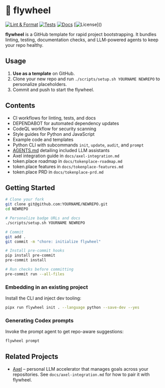 # 🎡 flywheel

[![Lint & Format](https://img.shields.io/github/actions/workflow/status/__OWNER__/__REPO__/.github/workflows/01-lint-format.yml)]()
[![Tests](https://img.shields.io/github/actions/workflow/status/__OWNER__/__REPO__/.github/workflows/02-tests.yml)]()
[![Docs](https://img.shields.io/github/actions/workflow/status/__OWNER__/__REPO__/.github/workflows/03-docs.yml)]()
[![License](https://img.shields.io/github/license/__OWNER__/__REPO__)]()

**flywheel** is a GitHub template for rapid project bootstrapping. It bundles linting, testing, documentation checks, and LLM-powered agents to keep your repo healthy.

## Usage

1. **Use as a template** on GitHub.
2. Clone your new repo and run `./scripts/setup.sh YOURNAME NEWREPO` to personalize placeholders.
3. Commit and push to start the flywheel.

## Contents

- CI workflows for linting, tests, and docs
- DEPENDABOT for automated dependency updates
- CodeQL workflow for security scanning
- Style guides for Python and JavaScript
- Example code and templates
- Python CLI with subcommands `init`, `update`, `audit`, and `prompt`
- [AGENTS.md](AGENTS.md) detailing included LLM assistants
- Axel integration guide in `docs/axel-integration.md`
- token.place roadmap in `docs/tokenplace-roadmap.md`
- token.place features in `docs/tokenplace-features.md`
- token.place PRD in `docs/tokenplace-prd.md`

## Getting Started

```bash
# Clone your fork
git clone git@github.com:YOURNAME/NEWREPO.git
cd NEWREPO

# Personalize badge URLs and docs
./scripts/setup.sh YOURNAME NEWREPO

# Commit
git add .
git commit -m "chore: initialize flywheel"

# Install pre-commit hooks
pip install pre-commit
pre-commit install

# Run checks before committing
pre-commit run --all-files
```

### Embedding in an existing project

Install the CLI and inject dev tooling:

```bash
pipx run flywheel init . --language python --save-dev --yes
```

### Generating Codex prompts

Invoke the prompt agent to get repo-aware suggestions:

```bash
flywheel prompt
```

## Related Projects

- [Axel](https://github.com/futuroptimist/axel) – personal LLM accelerator that manages goals across your repositories. See `docs/axel-integration.md` for how to pair it with flywheel.
